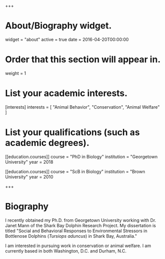 +++
# About/Biography widget.
widget = "about"
active = true
date = 2016-04-20T00:00:00

# Order that this section will appear in.
weight = 1

# List your academic interests.
[interests]
  interests = [
    "Animal Behavior",
    "Conservation",
    "Animal Welfare"
  ]

# List your qualifications (such as academic degrees).
[[education.courses]]
  course = "PhD in Biology"
  institution = "Georgetown University"
  year = 2018

[[education.courses]]
  course = "ScB in Biology"
  institution = "Brown University"
  year = 2010

 
+++

# Biography

I recently obtained my Ph.D. from Georgetown University working with Dr. Janet Mann of the Shark Bay Dolphin Research Project. My dissertation is titled "Social and Behavioral Responses to Environmental Stressors in Bottlenose Dolphins (*Tursiops aduncus*) in Shark Bay, Australia."

I am interested in pursuing work in conservation or animal welfare. I am currently based in both Washington, D.C. and Durham, N.C.
